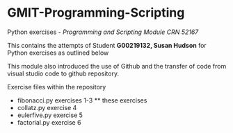 # GMIT-Programming-Scripting
Python exercises - *Programming and Scripting Module CRN 52167*

This contains the attempts of Student **G00219132, Susan Hudson** for Python exercises as outlined below

This module also introduced the use of Github and the transfer of code from visual studio code to github repository.

Exercise files within the repository

* fibonacci.py exercises 1-3
** these exercises 
* collatz.py exercise 4
* eulerfive.py exercise 5
* factorial.py exercise 6



